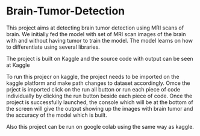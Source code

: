 # Brain-Tumor-Detection
This project aims at detecting brain tumor detection using MRI scans of brain. We initially fed the model with set of MRI scan images of the brain with and without having tumor to train the model. The model learns on how to differentiate using several libraries.

The project is built on Kaggle and the source code with output can be seen at Kaggle

To run this projecr on kaggle, the project needs to be imported on the kaggle platform and make path changes to dataset accordingly. Omce the prject is imported click on the run all button or run each piece of code individually by clicking the run button beside each piece of code. Once the project is successfully launched, the console which will be at the bottom of the screen will give the output showing up the images with brain tumor and the accuracy of the model which is built.

Also this project can be run on google colab using the same way as kaggle.

